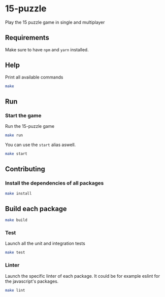 # 15-puzzle

Play the 15 puzzle game in single and multiplayer

## Requirements

Make sure to have `npm` and `yarn` installed.

## Help

Print all available commands

``` bash
make
```

## Run

### Start the game

Run the 15-puzzle game

``` bash
make run
```

You can use the `start` alias aswell.

``` bash
make start
```

## Contributing

### Install the dependencies of all packages

``` bash
make install
```

## Build each package

``` bash
make build
```

### Test

Launch all the unit and integration tests

``` bash
make test
```

### Linter

Launch the specific linter of each package. It could be for example eslint for the javascript's packages.

``` bash
make lint
```
